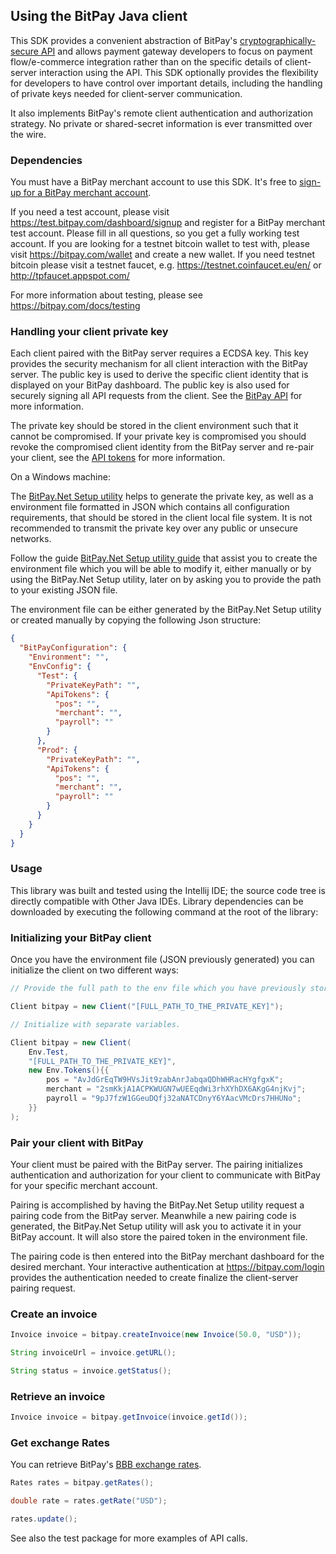 ## Using the BitPay Java client

This SDK provides a convenient abstraction of BitPay's [cryptographically-secure API](https://bitpay.com/api) and allows payment gateway developers to focus on payment flow/e-commerce integration rather than on the specific details of client-server interaction using the API.  This SDK optionally provides the flexibility for developers to have control over important details, including the handling of private keys needed for client-server communication.

It also implements BitPay's remote client authentication and authorization strategy.  No private or shared-secret information is ever transmitted over the wire.

### Dependencies

You must have a BitPay merchant account to use this SDK.  It's free to [sign-up for a BitPay merchant account](https://bitpay.com/start).

If you need a test account, please visit https://test.bitpay.com/dashboard/signup and register for a BitPay merchant test account. Please fill in all questions, so you get a fully working test account.
If you are looking for a testnet bitcoin wallet to test with, please visit https://bitpay.com/wallet and
create a new wallet.
If you need testnet bitcoin please visit a testnet faucet, e.g. https://testnet.coinfaucet.eu/en/ or http://tpfaucet.appspot.com/

For more information about testing, please see https://bitpay.com/docs/testing

### Handling your client private key

Each client paired with the BitPay server requires a ECDSA key.  This key provides the security mechanism for all client interaction with the BitPay server. The public key is used to derive the specific client identity that is displayed on your BitPay dashboard.  The public key is also used for securely signing all API requests from the client.  See the [BitPay API](https://bitpay.com/api) for more information.

The private key should be stored in the client environment such that it cannot be compromised.  If your private key is compromised you should revoke the compromised client identity from the BitPay server and re-pair your client, see the [API tokens](https://bitpay.com/api-tokens) for more information.

On a Windows machine:

The [BitPay.Net Setup utility](https://github.com/bitpay/csharp-bitpay-client/releases/download/v2.0.1904/BitPay.Net_Setup_utility.zip) helps to generate the private key, as well as a environment file formatted in JSON which contains all configuration requirements, that should be stored in the client local file system. It is not recommended to transmit the private key over any public or unsecure networks.

Follow the guide [BitPay.Net Setup utility guide](https://github.com/bitpay/csharp-bitpay-client/blob/master/BitPaySetup/README.md) that assist you to create the environment file which you will be able to modify it, either manually or by using the BitPay.Net Setup utility, later on by asking you to provide the path to your existing JSON file.

The environment file can be either generated by the BitPay.Net Setup utility or created manually by copying the following Json structure:

```json
{
  "BitPayConfiguration": {
    "Environment": "",
    "EnvConfig": {
      "Test": {
        "PrivateKeyPath": "",
        "ApiTokens": {
          "pos": "",
          "merchant": "",
          "payroll": ""
        }
      },
      "Prod": {
        "PrivateKeyPath": "",
        "ApiTokens": {
          "pos": "",
          "merchant": "",
          "payroll": ""
        }
      }
    }
  }
}
```


### Usage

This library was built and tested using the Intellij IDE; the source code tree is directly compatible with Other Java IDEs.
Library dependencies can be downloaded by executing the following command at the root of the library:

### Initializing your BitPay client

Once you have the environment file (JSON previously generated) you can initialize the client on two different ways:

```Java
// Provide the full path to the env file which you have previously stored securely.

Client bitpay = new Client("[FULL_PATH_TO_THE_PRIVATE_KEY]");
```

```Java
// Initialize with separate variables.

Client bitpay = new Client(
    Env.Test,
    "[FULL_PATH_TO_THE_PRIVATE_KEY]",
    new Env.Tokens(){{
        pos = "AvJdGrEqTW9HVsJit9zabAnrJabqaQDhWHRacHYgfgxK";
        merchant = "2smKkjA1ACPKWUGN7wUEEqdWi3rhXYhDX6AKgG4njKvj";
        payroll = "9pJ7fzW1GGeuDQfj32aNATCDnyY6YAacVMcDrs7HHUNo";
    }}
);
```

### Pair your client with BitPay

Your client must be paired with the BitPay server. The pairing initializes authentication and authorization for your client to communicate with BitPay for your specific merchant account.

Pairing is accomplished by having the BitPay.Net Setup utility request a pairing code from the BitPay server.
Meanwhile a new pairing code is generated, the BitPay.Net Setup utility will ask you to activate it in your BitPay account. It will also store the paired token in the environment file.

The pairing code is then entered into the BitPay merchant dashboard for the desired merchant.  Your interactive authentication at https://bitpay.com/login provides the authentication needed to create finalize the client-server pairing request.

### Create an invoice

```java
Invoice invoice = bitpay.createInvoice(new Invoice(50.0, "USD"));

String invoiceUrl = invoice.getURL();

String status = invoice.getStatus();
```

### Retrieve an invoice

```java
Invoice invoice = bitpay.getInvoice(invoice.getId());
```

### Get exchange Rates

You can retrieve BitPay's [BBB exchange rates](https://bitpay.com/exchange-rates).

```java
Rates rates = bitpay.getRates();

double rate = rates.getRate("USD");

rates.update();
```
See also the test package for more examples of API calls.

